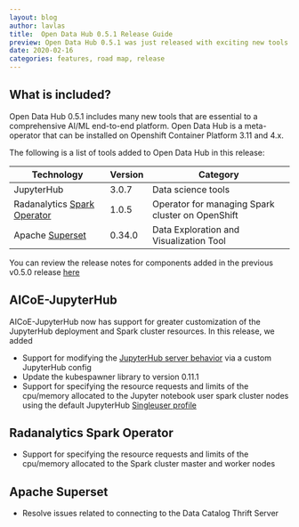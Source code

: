 ```yaml
---
layout: blog
author: lavlas
title:  Open Data Hub 0.5.1 Release Guide
preview: Open Data Hub 0.5.1 was just released with exciting new tools for different AI/ML platform phases. We added JupyterHub support for CUDA GPU images & notebooks, Apache Superset for data exploration & visualization and a data catalog role for deploying 
date: 2020-02-16
categories: features, road map, release
---
```


What is included?
------
Open Data Hub 0.5.1 includes many new tools that are essential to a comprehensive AI/ML end-to-end platform. Open Data Hub is a meta-operator that can be installed on Openshift Container Platform 3.11 and 4.x.

The following is a list of tools added to Open Data Hub in this release:

| Technology | Version | Category |
|--|--|--|
| JupyterHub | 3.0.7  | Data science tools |
| Radanalytics [Spark Operator](https://github.com/radanalyticsio/spark-operator) | 1.0.5  | Operator for managing Spark cluster on OpenShift |
| Apache [Superset](https://github.com/apache/incubator-superset) | 0.34.0  | Data Exploration and Visualization Tool |


You can review the release notes for components added in the previous v0.5.0 release [here](https://opendatahub.io/news/2019-12-17/odh-release-0.5-blog.html)

AICoE-JupyterHub
------
AICoE-JupyterHub now has support for greater customization of the JupyterHub deployment and Spark cluster resources. In this release, we added 
* Support for modifying the [JupyterHub server behavior](https://gitlab.com/opendatahub/opendatahub-operator/-/tree/master/roles/aicoe-jupyterhub) via a custom JupyterHub config
* Update the kubespawner library to version 0.11.1
* Support for specifying the resource requests and limits of the cpu/memory allocated to the Jupyter notebook user spark cluster nodes using the default JupyterHub [Singleuser profile](https://gitlab.com/opendatahub/opendatahub-operator/-/tree/master/roles/aicoe-jupyterhub#additional-information)

Radanalytics Spark Operator
------
* Support for specifying the resource requests and limits of the cpu/memory allocated to the Spark cluster master and worker nodes

Apache Superset
------
* Resolve issues related to connecting to the Data Catalog Thrift Server
